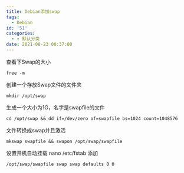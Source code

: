 ```yaml
---
title: Debian添加swap
tags:
  - Debian
id: '51'
categories:
  - - 默认分类
date: 2021-08-23 00:37:00
---
```


查看下Swap的大小

```
free -m
```

创建一个存放Swap文件的文件夹

```
mkdir /opt/swap

```

生成一个大小为1G，名字是swapfile的文件

```
cd /opt/swap && dd if=/dev/zero of=swapfile bs=1024 count=1048576
```

文件转换成swap并且激活

```
mkswap swapfile && swapon /opt/swap/swapfile
```

设置开机自动挂载 nano /etc/fstab 添加

```
/opt/swap/swapfile swap swap defaults 0 0
```